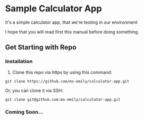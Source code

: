 # Sample Calculator App

It's a simple calculator app, that we're testing in our environment

I hope that you will read first this manual before doing something.

## Get Starting with Repo

### Installation

1. Clone this repo via https by using this command:

```shell
git clone https://github.com/ms-emily/calculator-app.git
```

Or, you can clone it via SSH:

```shell
git clone git@github.com:ms-emily/calculator-app.git
```

### Coming Soon...
